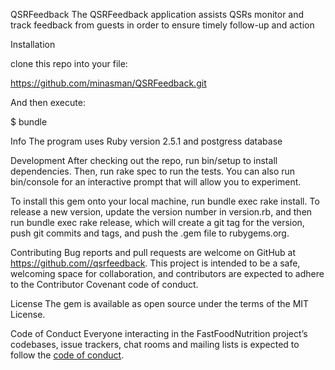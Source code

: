 QSRFeedback
The QSRFeedback application assists QSRs monitor and track feedback from guests in order to ensure timely follow-up and action

Installation

clone this repo into your file:

https://github.com/minasman/QSRFeedback.git

And then execute:

$ bundle

Info
The program uses Ruby version 2.5.1 and postgress database

Development
After checking out the repo, run bin/setup to install dependencies. Then, run rake spec to run the tests. You can also run bin/console for an interactive prompt that will allow you to experiment.

To install this gem onto your local machine, run bundle exec rake install. To release a new version, update the version number in version.rb, and then run bundle exec rake release, which will create a git tag for the version, push git commits and tags, and push the .gem file to rubygems.org.

Contributing
Bug reports and pull requests are welcome on GitHub at https://github.com//qsrfeedback. This project is intended to be a safe, welcoming space for collaboration, and contributors are expected to adhere to the Contributor Covenant code of conduct.

License
The gem is available as open source under the terms of the MIT License.

Code of Conduct
Everyone interacting in the FastFoodNutrition project’s codebases, issue trackers, chat rooms and mailing lists is expected to follow the [code of conduct](https://github.com//qsrfeedback/blob/master/CODE_OF_CONDUCT.md).